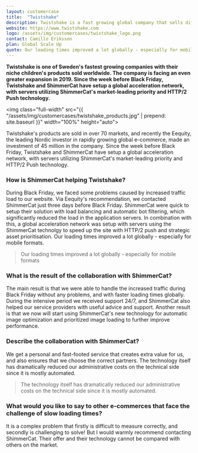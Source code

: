 ```yaml
---
layout: customercase
title:  "Twistshake"
description: Twistshake is a fast growing global company that sells different products for children.
website: https://www.twistshake.com
logo: /assets/img/customercases/twistshake_logo.png
contact: Camillo Eriksson
plan: Global Scale Up
quote: Our loading times improved a lot globally - especially for mobile formats
---
```


**Twistshake is one of Sweden's fastest growing companies with their niche children's products sold worldwide. The company is facing an even greater expansion in 2019. Since the week before Black Friday, Twistshake and ShimmerCat have setup a global acceleration network, with servers utilizing ShimmerCat's market-leading priority and HTTP/2 Push technology.**

<img class="full-width" src="{{ "/assets/img/customercases/twistshake_products.jpg" | prepend: site.baseurl }}" width="100%" height="auto">

Twistshake's products are sold in over 70 markets, and recently the Eequity, the leading Nordic investor in rapidly growing global e-commerce, made an investment of 45 million in the company. Since the week before Black Friday, Twistshake and ShimmerCat have setup a global acceleration network, with servers utilizing ShimmerCat's market-leading priority and HTTP/2 Push technology.


### How is ShimmerCat helping Twistshake?
During Black Friday, we faced some problems caused by increased traffic load to our website. Via Eequity's recommendation, we contacted ShimmerCat just three days before Black Friday. ShimmerCat were quick to setup their solution with load balancing and automatic bot filtering, which significantly reduced the load in the application servers. In combination with this, a global acceleration network was setup with servers using the ShimmerCat technolgy to speed up the site with HTTP/2 push and strategic asset prioritisation. Our loading times improved a lot globally - especially for mobile formats.

> Our loading times improved a lot globally - especially for mobile formats 


### What is the result of the collaboration with ShimmerCat?
The main result is that we were able to handle the increased traffic during Black Friday without any problems, and with faster loading times globally. During the intensive period we received support 24/7, and ShimmerCat also helped our service providers with useful advice and support. Another result is that we now will start using ShimmerCat's new technology for automatic image optimization and prioritized image loading to further improve performance.


### Describe the collaboration with ShimmerCat?
We get a personal and fast-footed service that creates extra value for us, and also ensures that we choose the correct partners. The technology itself has dramatically reduced our administrative costs on the technical side since it is mostly automated.

> The technology itself has dramatically reduced our administrative costs on the technical side since it is mostly automated.

### What would you like to say to other e-commerces that face the challenge of slow loading times?
It is a complex problem that firstly is difficult to measure correctly, and secondly is challenging to solve! But I would warmly recommend contacting ShimmerCat. Their offer and their technology cannot be compared with others on the market.